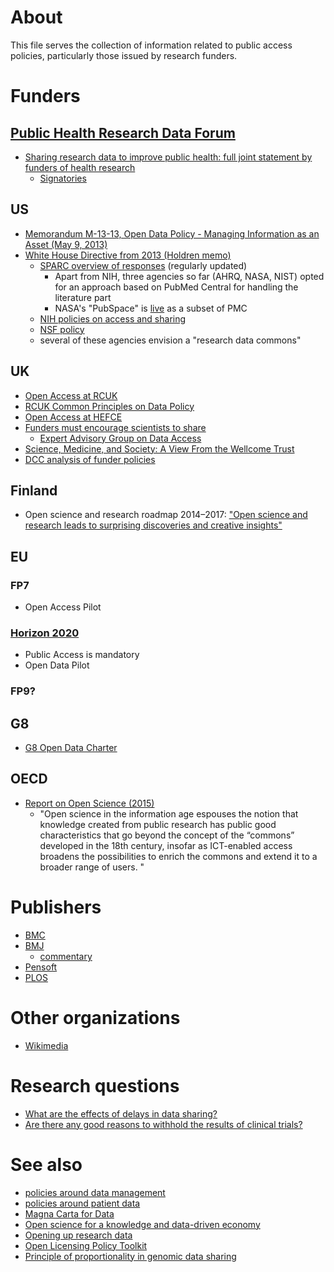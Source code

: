 # About
This file serves the collection of information related to public access policies, particularly those issued by research funders.

# Funders
## [Public Health Research Data Forum](http://www.wellcome.ac.uk/About-us/Policy/Spotlight-issues/Data-sharing/Public-health-and-epidemiology/WTDV030689.htm)
* [Sharing research data to improve public health: full joint statement by funders of health research](http://www.wellcome.ac.uk/About-us/Policy/Spotlight-issues/Data-sharing/Public-health-and-epidemiology/WTDV030690.htm)
  * [Signatories](http://www.wellcome.ac.uk/About-us/Policy/Spotlight-issues/Data-sharing/Public-health-and-epidemiology/Signatories-to-the-joint-statement/index.htm)

## US
* [Memorandum M-13-13, Open Data Policy - Managing Information as an Asset (May 9, 2013)](https://www.whitehouse.gov/sites/default/files/omb/memoranda/2013/m-13-13.pdf)
* [White House Directive from 2013 (Holdren memo)](https://www.whitehouse.gov/sites/default/files/microsites/ostp/ostp_public_access_memo_2013.pdf)
  * [SPARC overview of responses](http://sparcopen.org/our-work/2013-executive-directive/) (regularly updated)
    * Apart from NIH, three agencies so far (AHRQ, NASA, NIST) opted for an approach based on PubMed Central for handling the literature part
     * NASA's "PubSpace" is [live](https://www.ncbi.nlm.nih.gov/pmc/funder/nasa/) as a subset of PMC
  * [NIH policies on access and sharing](http://grants.nih.gov/grants/sharing.htm)
  * [NSF policy](http://www.nsf.gov/news/special_reports/public_access/)
  * several of these agencies envision a "research data commons"

## UK
* [Open Access at RCUK](http://www.rcuk.ac.uk/research/openaccess/)
* [RCUK Common Principles on Data Policy](http://www.rcuk.ac.uk/research/datapolicy/)
* [Open Access at HEFCE](http://www.hefce.ac.uk/rsrch/oa/)
* [Funders must encourage scientists to share](http://dx.doi.org/10.1038/522129a)
  * [Expert Advisory Group on Data Access](http://www.wellcome.ac.uk/EAGDA)
* [Science, Medicine, and Society: A View From the Wellcome Trust](http://dx.doi.org/10.1001/jama.2015.2004)
* [DCC analysis of funder policies](http://www.dcc.ac.uk/resources/policy-and-legal/overview-funders-data-policies)

## Finland
* Open science and research roadmap 2014–2017: ["Open science and research leads to 
surprising discoveries and creative insights"](http://openscience.fi/documents/14273/0/Open+Science+and+Research+Roadmap+2014-2017/e8eb7704-8ea7-48bb-92e6-c6c954d4a2f2)

## EU
### FP7
* Open Access Pilot

### [Horizon 2020](http://ec.europa.eu/research/participants/docs/h2020-funding-guide/cross-cutting-issues/open-access-data-management/open-access_en.htm)
* Public Access is mandatory
* Open Data Pilot

### FP9?

## G8
* [G8 Open Data Charter](http://www.international.gc.ca/g8/open_data_charter-charte_du_g8_sur_les_donnees_ouvertes.aspx?lang=eng)

## OECD
* [Report on Open Science (2015)](https://www.innovationpolicyplatform.org/content/open-science)
  * "Open science in the information age espouses the notion that knowledge created from public research has public good characteristics that go beyond the concept of the “commons” developed in the 18th century, insofar as ICT-enabled access broadens the possibilities to enrich the commons and extend it to a broader range of users. "

# Publishers
* [BMC](http://dx.doi.org/10.1186/1756-0500-5-494)
* [BMJ](http://dx.doi.org/10.1136/bmj.h2373)
  * [commentary](https://theconversation.com/why-medical-journals-must-make-researchers-share-data-from-clinical-trials-44278)
* [Pensoft](http://www.pensoft.net/J_FILES/Pensoft_Data_Publishing_Policies_and_Guidelines.pdf)
* [PLOS](http://blogs.plos.org/everyone/2014/02/24/plos-new-data-policy-public-access-data-2/)

# Other organizations
* [Wikimedia](http://blog.wikimedia.org/2015/03/18/wikimedia-open-access-policy/)

# Research questions
* [What are the effects of delays in data sharing?](https://lists.okfn.org/pipermail/open-science/2015-April/003923.html)
* [Are there any good reasons to withhold the results of clinical trials?](https://twitter.com/bengoldacre/status/588306140976574464)

# See also
* [policies around data management](https://github.com/Daniel-Mietchen/datascience/blob/master/data-management-plans.md#policies)
* [policies around patient data](http://www.hhs.gov/news/press/2015pres/09/20150902b.html)
* [Magna Carta for Data](https://www.insight-centre.org/magna-carta-for-data)
* [Open science for a knowledge and data-driven economy](https://ec.europa.eu/digital-agenda/en/news/open-science-knowledge-and-data-driven-economy)
* [Opening up research data](http://blog.hefce.ac.uk/2015/09/01/opening-up-research-data/)
* [Open Licensing Policy Toolkit](http://creativecommons.org/weblog/entry/46110)
* [Principle of proportionality in genomic data sharing](http://dx.doi.org/10.1038/nrg.2015.5)

